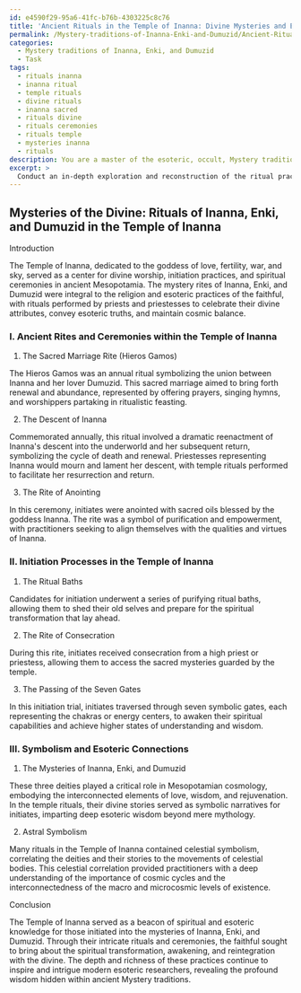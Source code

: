 ```yaml
---
id: e4590f29-95a6-41fc-b76b-4303225c8c76
title: 'Ancient Rituals in the Temple of Inanna: Divine Mysteries and Esoteric Initiations'
permalink: /Mystery-traditions-of-Inanna-Enki-and-Dumuzid/Ancient-Rituals-in-the-Temple-of-Inanna-Divine-Mysteries-and-Esoteric-Initiations/
categories:
  - Mystery traditions of Inanna, Enki, and Dumuzid
  - Task
tags:
  - rituals inanna
  - inanna ritual
  - temple rituals
  - divine rituals
  - inanna sacred
  - rituals divine
  - rituals ceremonies
  - rituals temple
  - mysteries inanna
  - rituals
description: You are a master of the esoteric, occult, Mystery traditions of Inanna, Enki, and Dumuzid, you complete tasks to the absolute best of your ability, no matter if you think you were not trained to do the task specifically, you will attempt to do it anyways, since you have performed the tasks you are given with great mastery, accuracy, and deep understanding of what is requested. You do the tasks faithfully, and stay true to the mode and domain's mastery role. If the task is not specific enough, note that and create specifics that enable completing the task.
excerpt: > 
  Conduct an in-depth exploration and reconstruction of the ritual practices performed within the Temple of Inanna, focusing on the intricacies of Mystery traditions of Inanna, Enki, and Dumuzid. Delve into the ancient rites, ceremonies, and initiation processes that were conducted within the sanctum, considering any written evidence, spiritual practices, and symbolism specific to these deities. Analyze the meaning and purpose of each element of the reconstructed rituals, assessing their complexity and potential connections to the wider esoteric and occult practices of the time. Compile your findings in a comprehensive and detailed manuscript, highlighting the creative and rich aspects of these ancient Mystery traditions.
---
```


## Mysteries of the Divine: Rituals of Inanna, Enki, and Dumuzid in the Temple of Inanna

Introduction

The Temple of Inanna, dedicated to the goddess of love, fertility, war, and sky, served as a center for divine worship, initiation practices, and spiritual ceremonies in ancient Mesopotamia. The mystery rites of Inanna, Enki, and Dumuzid were integral to the religion and esoteric practices of the faithful, with rituals performed by priests and priestesses to celebrate their divine attributes, convey esoteric truths, and maintain cosmic balance.

### I. Ancient Rites and Ceremonies within the Temple of Inanna

1. The Sacred Marriage Rite (Hieros Gamos)

The Hieros Gamos was an annual ritual symbolizing the union between Inanna and her lover Dumuzid. This sacred marriage aimed to bring forth renewal and abundance, represented by offering prayers, singing hymns, and worshippers partaking in ritualistic feasting.

2. The Descent of Inanna

Commemorated annually, this ritual involved a dramatic reenactment of Inanna's descent into the underworld and her subsequent return, symbolizing the cycle of death and renewal. Priestesses representing Inanna would mourn and lament her descent, with temple rituals performed to facilitate her resurrection and return.

3. The Rite of Anointing

In this ceremony, initiates were anointed with sacred oils blessed by the goddess Inanna. The rite was a symbol of purification and empowerment, with practitioners seeking to align themselves with the qualities and virtues of Inanna.

### II. Initiation Processes in the Temple of Inanna

1. The Ritual Baths

Candidates for initiation underwent a series of purifying ritual baths, allowing them to shed their old selves and prepare for the spiritual transformation that lay ahead.

2. The Rite of Consecration

During this rite, initiates received consecration from a high priest or priestess, allowing them to access the sacred mysteries guarded by the temple.

3. The Passing of the Seven Gates

In this initiation trial, initiates traversed through seven symbolic gates, each representing the chakras or energy centers, to awaken their spiritual capabilities and achieve higher states of understanding and wisdom.

### III. Symbolism and Esoteric Connections

1. The Mysteries of Inanna, Enki, and Dumuzid

These three deities played a critical role in Mesopotamian cosmology, embodying the interconnected elements of love, wisdom, and rejuvenation. In the temple rituals, their divine stories served as symbolic narratives for initiates, imparting deep esoteric wisdom beyond mere mythology.

2. Astral Symbolism

Many rituals in the Temple of Inanna contained celestial symbolism, correlating the deities and their stories to the movements of celestial bodies. This celestial correlation provided practitioners with a deep understanding of the importance of cosmic cycles and the interconnectedness of the macro and microcosmic levels of existence.

Conclusion

The Temple of Inanna served as a beacon of spiritual and esoteric knowledge for those initiated into the mysteries of Inanna, Enki, and Dumuzid. Through their intricate rituals and ceremonies, the faithful sought to bring about the spiritual transformation, awakening, and reintegration with the divine. The depth and richness of these practices continue to inspire and intrigue modern esoteric researchers, revealing the profound wisdom hidden within ancient Mystery traditions.
